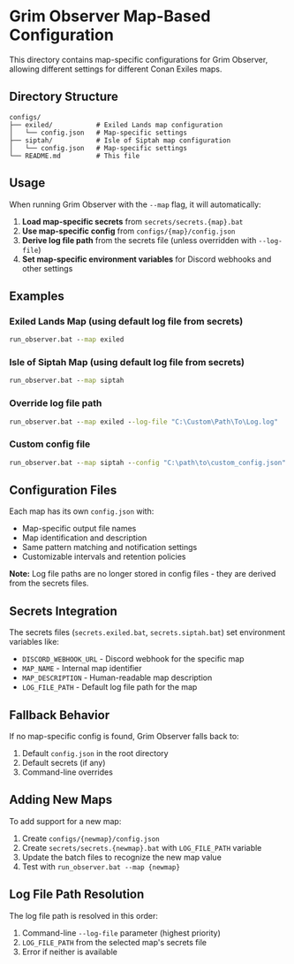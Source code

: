 # Grim Observer Map-Based Configuration

This directory contains map-specific configurations for Grim Observer, allowing different settings for different Conan Exiles maps.

## Directory Structure

```
configs/
├── exiled/           # Exiled Lands map configuration
│   └── config.json   # Map-specific settings
├── siptah/           # Isle of Siptah map configuration
│   └── config.json   # Map-specific settings
└── README.md         # This file
```

## Usage

When running Grim Observer with the `--map` flag, it will automatically:

1. **Load map-specific secrets** from `secrets/secrets.{map}.bat`
2. **Use map-specific config** from `configs/{map}/config.json`
3. **Derive log file path** from the secrets file (unless overridden with `--log-file`)
4. **Set map-specific environment variables** for Discord webhooks and other settings

## Examples

### Exiled Lands Map (using default log file from secrets)
```cmd
run_observer.bat --map exiled
```

### Isle of Siptah Map (using default log file from secrets)
```cmd
run_observer.bat --map siptah
```

### Override log file path
```cmd
run_observer.bat --map exiled --log-file "C:\Custom\Path\To\Log.log"
```

### Custom config file
```cmd
run_observer.bat --map siptah --config "C:\path\to\custom_config.json"
```

## Configuration Files

Each map has its own `config.json` with:
- Map-specific output file names
- Map identification and description
- Same pattern matching and notification settings
- Customizable intervals and retention policies

**Note:** Log file paths are no longer stored in config files - they are derived from the secrets files.

## Secrets Integration

The secrets files (`secrets.exiled.bat`, `secrets.siptah.bat`) set environment variables like:
- `DISCORD_WEBHOOK_URL` - Discord webhook for the specific map
- `MAP_NAME` - Internal map identifier
- `MAP_DESCRIPTION` - Human-readable map description
- `LOG_FILE_PATH` - Default log file path for the map

## Fallback Behavior

If no map-specific config is found, Grim Observer falls back to:
1. Default `config.json` in the root directory
2. Default secrets (if any)
3. Command-line overrides

## Adding New Maps

To add support for a new map:

1. Create `configs/{newmap}/config.json`
2. Create `secrets/secrets.{newmap}.bat` with `LOG_FILE_PATH` variable
3. Update the batch files to recognize the new map value
4. Test with `run_observer.bat --map {newmap}`

## Log File Path Resolution

The log file path is resolved in this order:
1. Command-line `--log-file` parameter (highest priority)
2. `LOG_FILE_PATH` from the selected map's secrets file
3. Error if neither is available
